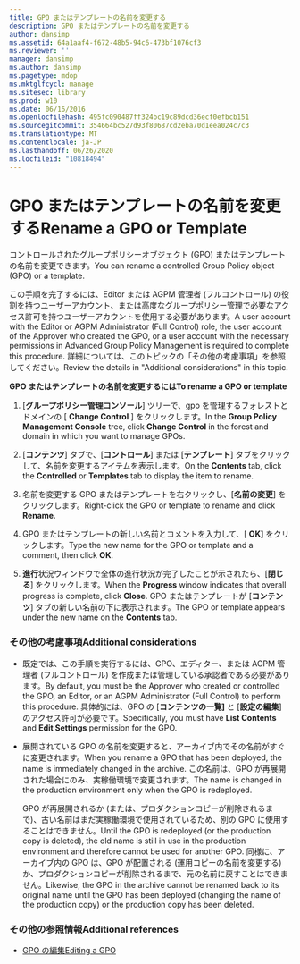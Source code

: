 ```yaml
---
title: GPO またはテンプレートの名前を変更する
description: GPO またはテンプレートの名前を変更する
author: dansimp
ms.assetid: 64a1aaf4-f672-48b5-94c6-473bf1076cf3
ms.reviewer: ''
manager: dansimp
ms.author: dansimp
ms.pagetype: mdop
ms.mktglfcycl: manage
ms.sitesec: library
ms.prod: w10
ms.date: 06/16/2016
ms.openlocfilehash: 495fc090487ff324bc19c89dcd36ecf0efbcb151
ms.sourcegitcommit: 354664bc527d93f80687cd2eba70d1eea024c7c3
ms.translationtype: MT
ms.contentlocale: ja-JP
ms.lasthandoff: 06/26/2020
ms.locfileid: "10818494"
---
```

# <span data-ttu-id="aaad9-103">GPO またはテンプレートの名前を変更する</span><span class="sxs-lookup"><span data-stu-id="aaad9-103">Rename a GPO or Template</span></span>


<span data-ttu-id="aaad9-104">コントロールされたグループポリシーオブジェクト (GPO) またはテンプレートの名前を変更できます。</span><span class="sxs-lookup"><span data-stu-id="aaad9-104">You can rename a controlled Group Policy object (GPO) or a template.</span></span>

<span data-ttu-id="aaad9-105">この手順を完了するには、Editor または AGPM 管理者 (フルコントロール) の役割を持つユーザーアカウント、または高度なグループポリシー管理で必要なアクセス許可を持つユーザーアカウントを使用する必要があります。</span><span class="sxs-lookup"><span data-stu-id="aaad9-105">A user account with the Editor or AGPM Administrator (Full Control) role, the user account of the Approver who created the GPO, or a user account with the necessary permissions in Advanced Group Policy Management is required to complete this procedure.</span></span> <span data-ttu-id="aaad9-106">詳細については、このトピックの「その他の考慮事項」を参照してください。</span><span class="sxs-lookup"><span data-stu-id="aaad9-106">Review the details in "Additional considerations" in this topic.</span></span>

**<span data-ttu-id="aaad9-107">GPO またはテンプレートの名前を変更するには</span><span class="sxs-lookup"><span data-stu-id="aaad9-107">To rename a GPO or template</span></span>**

1.  <span data-ttu-id="aaad9-108">[**グループポリシー管理コンソール**] ツリーで、gpo を管理するフォレストとドメインの [ **Change Control** ] をクリックします。</span><span class="sxs-lookup"><span data-stu-id="aaad9-108">In the **Group Policy Management Console** tree, click **Change Control** in the forest and domain in which you want to manage GPOs.</span></span>

2.  <span data-ttu-id="aaad9-109">[**コンテンツ**] タブで、[**コントロール**] または [**テンプレート**] タブをクリックして、名前を変更するアイテムを表示します。</span><span class="sxs-lookup"><span data-stu-id="aaad9-109">On the **Contents** tab, click the **Controlled** or **Templates** tab to display the item to rename.</span></span>

3.  <span data-ttu-id="aaad9-110">名前を変更する GPO またはテンプレートを右クリックし、[**名前の変更**] をクリックします。</span><span class="sxs-lookup"><span data-stu-id="aaad9-110">Right-click the GPO or template to rename and click **Rename**.</span></span>

4.  <span data-ttu-id="aaad9-111">GPO またはテンプレートの新しい名前とコメントを入力して、[ **OK]** をクリックします。</span><span class="sxs-lookup"><span data-stu-id="aaad9-111">Type the new name for the GPO or template and a comment, then click **OK**.</span></span>

5.  <span data-ttu-id="aaad9-112">**進行**状況ウィンドウで全体の進行状況が完了したことが示されたら、[**閉じる**] をクリックします。</span><span class="sxs-lookup"><span data-stu-id="aaad9-112">When the **Progress** window indicates that overall progress is complete, click **Close**.</span></span> <span data-ttu-id="aaad9-113">GPO またはテンプレートが [**コンテンツ**] タブの新しい名前の下に表示されます。</span><span class="sxs-lookup"><span data-stu-id="aaad9-113">The GPO or template appears under the new name on the **Contents** tab.</span></span>

### <span data-ttu-id="aaad9-114">その他の考慮事項</span><span class="sxs-lookup"><span data-stu-id="aaad9-114">Additional considerations</span></span>

-   <span data-ttu-id="aaad9-115">既定では、この手順を実行するには、GPO、エディター、または AGPM 管理者 (フルコントロール) を作成または管理している承認者である必要があります。</span><span class="sxs-lookup"><span data-stu-id="aaad9-115">By default, you must be the Approver who created or controlled the GPO, an Editor, or an AGPM Administrator (Full Control) to perform this procedure.</span></span> <span data-ttu-id="aaad9-116">具体的には、GPO の [**コンテンツの一覧]** と [**設定の編集**] のアクセス許可が必要です。</span><span class="sxs-lookup"><span data-stu-id="aaad9-116">Specifically, you must have **List Contents** and **Edit Settings** permission for the GPO.</span></span>

-   <span data-ttu-id="aaad9-117">展開されている GPO の名前を変更すると、アーカイブ内でその名前がすぐに変更されます。</span><span class="sxs-lookup"><span data-stu-id="aaad9-117">When you rename a GPO that has been deployed, the name is immediately changed in the archive.</span></span> <span data-ttu-id="aaad9-118">この名前は、GPO が再展開された場合にのみ、実稼働環境で変更されます。</span><span class="sxs-lookup"><span data-stu-id="aaad9-118">The name is changed in the production environment only when the GPO is redeployed.</span></span>

    <span data-ttu-id="aaad9-119">GPO が再展開されるか (または、プロダクションコピーが削除されるまで)、古い名前はまだ実稼働環境で使用されているため、別の GPO に使用することはできません。</span><span class="sxs-lookup"><span data-stu-id="aaad9-119">Until the GPO is redeployed (or the production copy is deleted), the old name is still in use in the production environment and therefore cannot be used for another GPO.</span></span> <span data-ttu-id="aaad9-120">同様に、アーカイブ内の GPO は、GPO が配置される (運用コピーの名前を変更する) か、プロダクションコピーが削除されるまで、元の名前に戻すことはできません。</span><span class="sxs-lookup"><span data-stu-id="aaad9-120">Likewise, the GPO in the archive cannot be renamed back to its original name until the GPO has been deployed (changing the name of the production copy) or the production copy has been deleted.</span></span>

### <span data-ttu-id="aaad9-121">その他の参照情報</span><span class="sxs-lookup"><span data-stu-id="aaad9-121">Additional references</span></span>

-   [<span data-ttu-id="aaad9-122">GPO の編集</span><span class="sxs-lookup"><span data-stu-id="aaad9-122">Editing a GPO</span></span>](editing-a-gpo.md)

 

 






